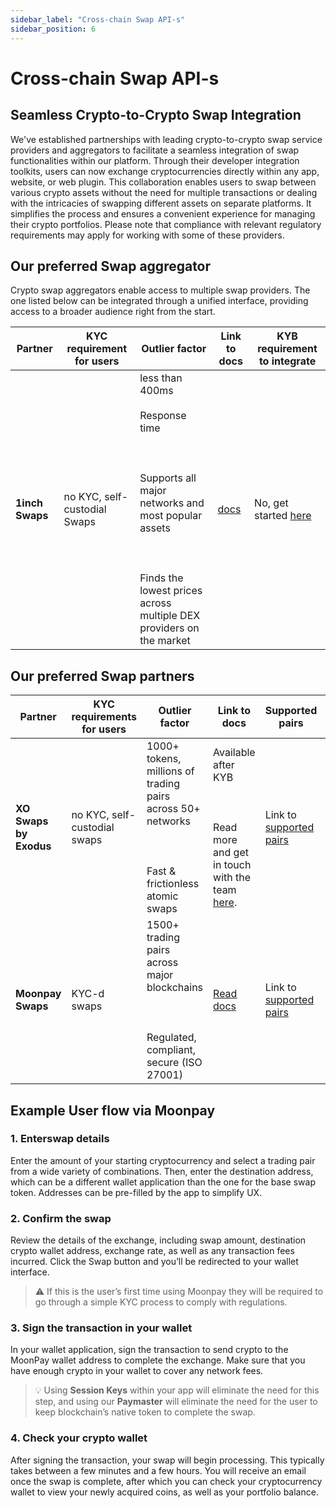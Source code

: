 ```yaml
---
sidebar_label: "Cross-chain Swap API-s"
sidebar_position: 6
---
```


# Cross-chain Swap API-s

## **Seamless Crypto-to-Crypto Swap Integration**

We've established partnerships with leading crypto-to-crypto swap service providers and aggregators to facilitate a seamless integration of swap functionalities within our platform. Through their developer integration toolkits, users can now exchange cryptocurrencies directly within any app, website, or web plugin. This collaboration enables users to swap between various crypto assets without the need for multiple transactions or dealing with the intricacies of swapping different assets on separate platforms. It simplifies the process and ensures a convenient experience for managing their crypto portfolios. Please note that compliance with relevant regulatory requirements may apply for working with some of these providers.

## Our preferred Swap aggregator

Crypto swap aggregators enable access to multiple swap providers. The one listed below can be integrated through a unified interface, providing access to a broader audience right from the start.

| Partner     | KYC requirement for users    | Outlier factor                                                                                                                                                                                        | Link to docs                                                         | KYB requirement to integrate                           |
| ----------- | ---------------------------- | ----------------------------------------------------------------------------------------------------------------------------------------------------------------------------------------------------- | -------------------------------------------------------------------- | ------------------------------------------------------ |
| **1inch Swaps** | no KYC, self-custodial Swaps | less than 400ms <br></br> Response time <br></br><br></br> Supports all major networks and most popular assets <br></br><br></br> Finds the lowest prices across multiple DEX providers on the market | [docs](https://docs.1inch.io/docs/aggregation-protocol/introduction) | No, get started [here](https://portal.1inch.dev/login) |

## Our preferred Swap partners

| Partner            | KYC requirements for users   | Outlier factor                                                                                                  | Link to docs                                                                                                             | Supported pairs                                                    | KYB requirement to integrate                                                  |
| ------------------ | ---------------------------- | --------------------------------------------------------------------------------------------------------------- | ------------------------------------------------------------------------------------------------------------------------ | ------------------------------------------------------------------ | ----------------------------------------------------------------------------- |
| **XO Swaps by Exodus** | no KYC, self-custodial swaps | 1000+ tokens, millions of trading pairs across 50+ networks <br></br><br></br> Fast & frictionless atomic swaps | Available after KYB <br></br><br></br> Read more and get in touch with the team [here](https://www.exodus.com/xo-swap/). | Link to [supported pairs](https://www.exodus.com/status/)          | Yes, get in touch with the team [here](https://www.exodus.com/xo-swap/).      |
| **Moonpay Swaps**     | KYC-d swaps                  | 1500+ trading pairs across major blockchains <br></br><br></br> Regulated, compliant, secure (ISO 27001)        | [Read docs](https://dev.moonpay.com/docs/ramps-swap)                                                                     | Link to [supported pairs](https://dev.moonpay.com/docs/swap-pairs) | Yes, get started [here](https://dashboard.moonpay.com/signup?invite=16548771) |

## Example User flow via Moonpay

### 1. **Enterswap details**

Enter the amount of your starting cryptocurrency and select a trading pair from a wide variety of combinations. Then, enter the destination address, which can be a different wallet application than the one for the base swap token. Addresses can be pre-filled by the app to simplify UX.

### 2. **Confirm the swap**

Review the details of the exchange, including swap amount, destination crypto wallet address, exchange rate, as well as any transaction fees incurred. Click the Swap button and you’ll be redirected to your wallet interface.

> ⚠️ If this is the user’s first time using Moonpay they will be required to go through a simple KYC process to comply with regulations.

### 3. **Sign the transaction in your wallet**

In your wallet application, sign the transaction to send crypto to the MoonPay wallet address to complete the exchange. Make sure that you have enough crypto in your wallet to cover any network fees.

> 💡 Using **Session Keys** within your app will eliminate the need for this step, and using our **Paymaster** will eliminate the need for the user to keep blockchain’s native token to complete the swap.

### 4. **Check your crypto wallet**

After signing the transaction, your swap will begin processing. This typically takes between a few minutes and a few hours. You will receive an email once the swap is complete, after which you can check your cryptocurrency wallet to view your newly acquired coins, as well as your portfolio balance.
